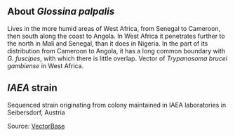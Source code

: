 About *Glossina palpalis*
-------------------------

Lives in the more humid areas of West Africa, from Senegal to Cameroon,
then south along the coast to Angola. In West Africa it penetrates
further to the north in Mali and Senegal, than it does in Nigeria. In
the part of its distribution from Cameroon to Angola, it has a long
common boundary with *G. fuscipes*, with which there is little overlap.
Vector of *Trypanosoma brucei gambiense* in West Africa.

*IAEA* strain
-------------

Sequenced strain originating from colony maintained in IAEA laboratories
in Seibersdorf, Austria

Source:
[VectorBase](https://www.vectorbase.org/organisms/glossina-palpalis)
